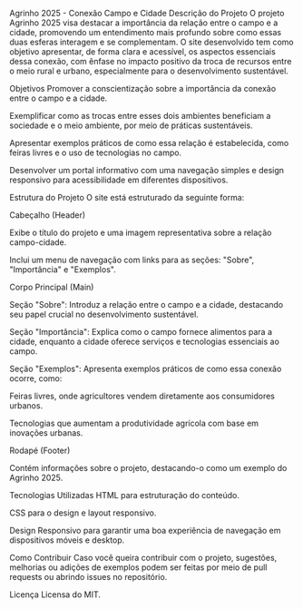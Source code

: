 Agrinho 2025 - Conexão Campo e Cidade
Descrição do Projeto
O projeto Agrinho 2025 visa destacar a importância da relação entre o campo e a cidade, promovendo um entendimento mais profundo sobre como essas duas esferas interagem e se complementam. O site desenvolvido tem como objetivo apresentar, de forma clara e acessível, os aspectos essenciais dessa conexão, com ênfase no impacto positivo da troca de recursos entre o meio rural e urbano, especialmente para o desenvolvimento sustentável.

Objetivos
Promover a conscientização sobre a importância da conexão entre o campo e a cidade.

Exemplificar como as trocas entre esses dois ambientes beneficiam a sociedade e o meio ambiente, por meio de práticas sustentáveis.

Apresentar exemplos práticos de como essa relação é estabelecida, como feiras livres e o uso de tecnologias no campo.

Desenvolver um portal informativo com uma navegação simples e design responsivo para acessibilidade em diferentes dispositivos.

Estrutura do Projeto
O site está estruturado da seguinte forma:

Cabeçalho (Header)

Exibe o título do projeto e uma imagem representativa sobre a relação campo-cidade.

Inclui um menu de navegação com links para as seções: "Sobre", "Importância" e "Exemplos".

Corpo Principal (Main)

Seção "Sobre": Introduz a relação entre o campo e a cidade, destacando seu papel crucial no desenvolvimento sustentável.

Seção "Importância": Explica como o campo fornece alimentos para a cidade, enquanto a cidade oferece serviços e tecnologias essenciais ao campo.

Seção "Exemplos": Apresenta exemplos práticos de como essa conexão ocorre, como:

Feiras livres, onde agricultores vendem diretamente aos consumidores urbanos.

Tecnologias que aumentam a produtividade agrícola com base em inovações urbanas.

Rodapé (Footer)

Contém informações sobre o projeto, destacando-o como um exemplo do Agrinho 2025.

Tecnologias Utilizadas
HTML para estruturação do conteúdo.

CSS para o design e layout responsivo.

Design Responsivo para garantir uma boa experiência de navegação em dispositivos móveis e desktop.

Como Contribuir
Caso você queira contribuir com o projeto, sugestões, melhorias ou adições de exemplos podem ser feitas por meio de pull requests ou abrindo issues no repositório.

Licença
Licensa do MIT.

